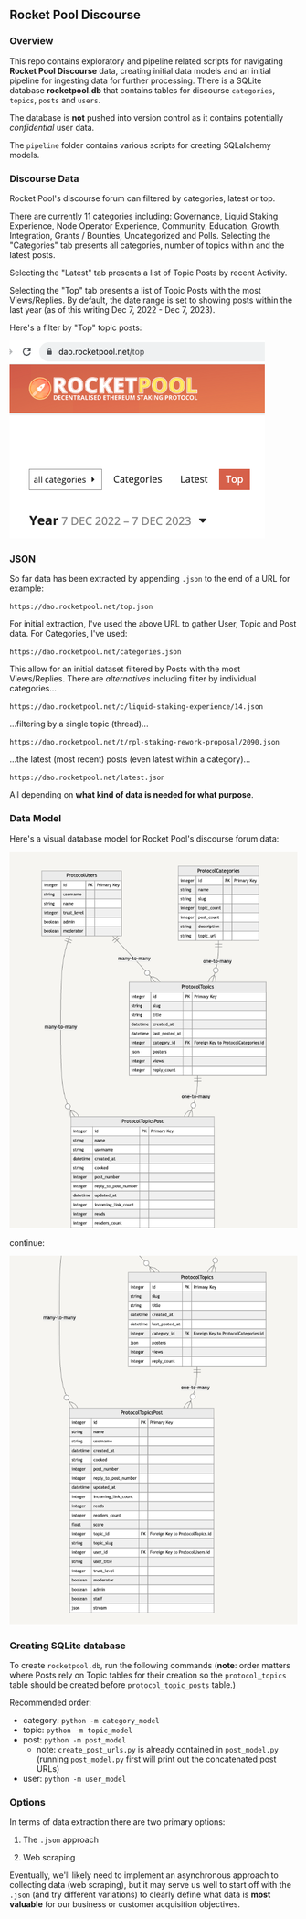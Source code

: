 ## Rocket Pool Discourse

### Overview

This repo contains exploratory and pipeline related scripts for navigating **Rocket Pool Discourse** data, creating initial data models and an initial pipeline for ingesting data for further processing. There is a SQLite database **rocketpool.db** that contains tables for discourse `categories`, `topics`, `posts` and `users`.

The database is **not** pushed into version control as it contains potentially *confidential* user data. 

The `pipeline` folder contains various scripts for creating SQLalchemy models. 

### Discourse Data

Rocket Pool's discourse forum can filtered by categories, latest or top. 

There are currently 11 categories including: Governance, Liquid Staking Experience, Node Operator Experience, Community, Education, Growth, Integration, Grants / Bounties, Uncategorized and Polls. Selecting the "Categories" tab presents all categories, number of topics within and the latest posts.

Selecting the "Latest" tab presents a list of Topic Posts by recent Activity.

Selecting the "Top" tab presents a list of Topic Posts with the most Views/Replies. By default, the date range is set to showing posts within the last year (as of this writing Dec 7, 2022 - Dec 7, 2023). 

Here's a filter by "Top" topic posts:

![rocketpool_discourse_filters](png/rocketpool_discourse_filters.png)

### JSON 

So far data has been extracted by appending `.json` to the end of a URL for example:

`https://dao.rocketpool.net/top.json`

For initial extraction, I've used the above URL to gather User, Topic and Post data. For Categories, I've used:

`https://dao.rocketpool.net/categories.json`

This allow for an initial dataset filtered by Posts with the most Views/Replies. There are *alternatives* including filter by individual categories...

`https://dao.rocketpool.net/c/liquid-staking-experience/14.json`

...filtering by a single topic (thread)...

`https://dao.rocketpool.net/t/rpl-staking-rework-proposal/2090.json`


...the latest (most recent) posts (even latest within a category)...

`https://dao.rocketpool.net/latest.json`

All depending on **what kind of data is needed for what purpose**. 

### Data Model

Here's a visual database model for Rocket Pool's discourse forum data:

![rocketpool_db_model](png/rocketpool_db_model.png)

continue:

![rocketpool_db_model_2](png/rocketpool_db_model_2.png)

### Creating SQLite database

To create `rocketpool.db`, run the following commands (**note**: order matters where Posts rely on Topic tables for their creation so the `protocol_topics` table should be created before `protocol_topic_posts` table.)

Recommended order:

- category: `python -m category_model`
- topic: `python -m topic_model`
- post: `python -m post_model`
    - note: `create_post_urls.py` is already contained in `post_model.py` (running `post_model.py` first will print out the concatenated post URLs)
- user: `python -m user_model`

### Options

In terms of data extraction there are two primary options:

1. The `.json` approach

2. Web scraping 

Eventually, we'll likely need to implement an asynchronous approach to collecting data (web scraping), but it may serve us well to start off with the `.json` (and try different variations) to clearly define  what data is **most valuable** for our business or customer acquisition objectives. 